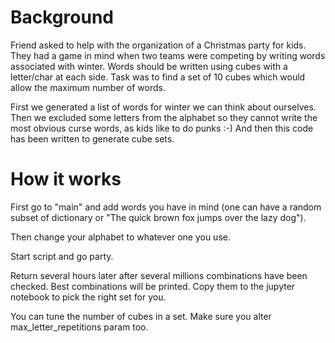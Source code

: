 # Background

Friend asked to help with the organization of a Christmas party for kids. They had a game in mind when two teams were competing by writing words associated with winter. Words should be written using cubes with a letter/char at each side. Task was to find a set of 10 cubes which would allow the maximum number of words.

First we generated a list of words for winter we can think about ourselves. Then we excluded some letters from the alphabet so they cannot write the most obvious curse words, as kids like to do punks :-) And then this code has been written to generate cube sets.

# How it works

First go to "main" and add words you have in mind (one can have a random subset of dictionary or "The quick brown fox jumps over the lazy dog"). 

Then change your alphabet to whatever one you use. 

Start script and go party. 

Return several hours later after several millions combinations have been checked. Best combinations will be printed. Copy them to the jupyter notebook to pick the right set for you.

You can tune the number of cubes in a set. Make sure you alter max_letter_repetitions param too. 
